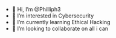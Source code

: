 - 👋 Hi, I’m @Philliph3
- 👀 I’m interested in Cybersecurity
- 🌱 I’m currently learning Ethical Hacking
- 💞️ I’m looking to collaborate on all i can

<!---
Philliph3/Philliph3 is a ✨ special ✨ repository because its `README.md` (this file) appears on your GitHub profile.
You can click the Preview link to take a look at your changes.
--->
